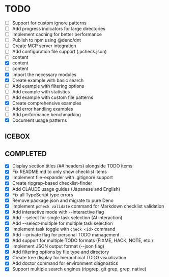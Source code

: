 # TODO

- [ ] Support for custom ignore patterns
- [ ] Add progress indicators for large directories
- [ ] Implement caching for better performance
- [ ] Publish to npm using @deno/dnt
- [ ] Create MCP server integration
- [ ] Add configuration file support (.pcheck.json)
- [ ] content
- [x] content
- [ ] content
- [x] Import the necessary modules
- [x] Create example with basic search
- [ ] Add example with filtering options
- [ ] Add example with statistics
- [ ] Add example with custom file patterns
- [x] Create comprehensive examples
- [ ] Add error handling examples
- [ ] Add performance benchmarking
- [x] Document usage patterns

## ICEBOX

## COMPLETED

- [x] Display section titles (## headers) alongside TODO items
- [x] Fix README.md to only show checklist items
- [x] Implement file-expander with .gitignore support
- [x] Create ripgrep-based checklist-finder
- [x] Add CLAUDE usage guides (Japanese and English)
- [x] Fix all TypeScript type errors
- [x] Remove package.json and migrate to pure Deno
- [x] Implement `pcheck validate` command for Markdown checklist validation
- [x] Add interactive mode with --interactive flag
- [x] Add --select for single task selection (AI interaction)
- [x] Add --select-multiple for multiple task selection
- [x] Implement task toggle with `check <id>` command
- [x] Add --private flag for personal TODO management
- [x] Add support for multiple TODO formats (FIXME, HACK, NOTE, etc.)
- [x] Implement JSON output format (--json flag)
- [x] Add filtering options by file type and directory
- [x] Create tree display for hierarchical TODO visualization
- [x] Add doctor command for environment diagnostics
- [x] Support multiple search engines (ripgrep, git grep, grep, native)